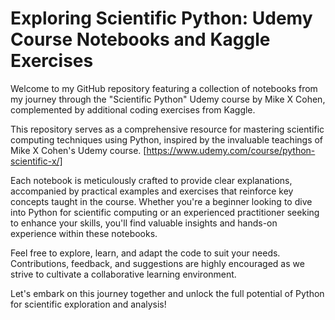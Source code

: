 # Exploring Scientific Python: Udemy Course Notebooks and Kaggle Exercises

Welcome to my GitHub repository featuring a collection of notebooks from my journey through the "Scientific Python" Udemy course by Mike X Cohen, complemented by additional coding exercises from Kaggle.

This repository serves as a comprehensive resource for mastering scientific computing techniques using Python, inspired by the invaluable teachings of Mike X Cohen's Udemy course. [https://www.udemy.com/course/python-scientific-x/]

Each notebook is meticulously crafted to provide clear explanations, accompanied by practical examples and exercises that reinforce key concepts taught in the course. Whether you're a beginner looking to dive into Python for scientific computing or an experienced practitioner seeking to enhance your skills, you'll find valuable insights and hands-on experience within these notebooks.

Feel free to explore, learn, and adapt the code to suit your needs. Contributions, feedback, and suggestions are highly encouraged as we strive to cultivate a collaborative learning environment.

Let's embark on this journey together and unlock the full potential of Python for scientific exploration and analysis!



